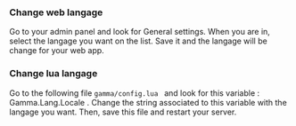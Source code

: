 ### Change web langage

Go to your admin panel and look for General settings. When you are in, select the langage you want on the list. Save it and the langage will be change for your web app.

### Change lua langage

Go to the following file ``gamma/config.lua `` and look for this variable : Gamma.Lang.Locale . Change the string associated to this variable with the langage you want. Then, save this file and restart your server. 